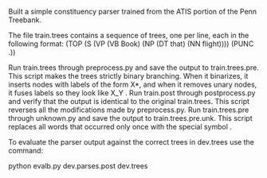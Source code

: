 Built a simple constituency parser trained from the ATIS portion of the Penn Treebank. 

The file train.trees contains a sequence of trees, one per line, each in the following format: (TOP (S (VP (VB Book) (NP (DT that) (NN flight)))) (PUNC .)) 

Run train.trees through preprocess.py and save the output to train.trees.pre. This script makes the trees strictly binary branching. When it binarizes, it inserts nodes with labels of the form X*, and when it removes unary nodes, it fuses labels so they look like X_Y . 
Run train.post through postprocess.py and verify that the output is identical to the original train.trees. This script reverses all the modifications made by preprocess.py. 
Run train.trees.pre through unknown.py and save the output to train.trees.pre.unk. This script replaces all words that occurred only once with the special symbol <unk>. 

To evaluate the parser output against the correct trees in dev.trees use the command: 

python evalb.py dev.parses.post dev.trees
